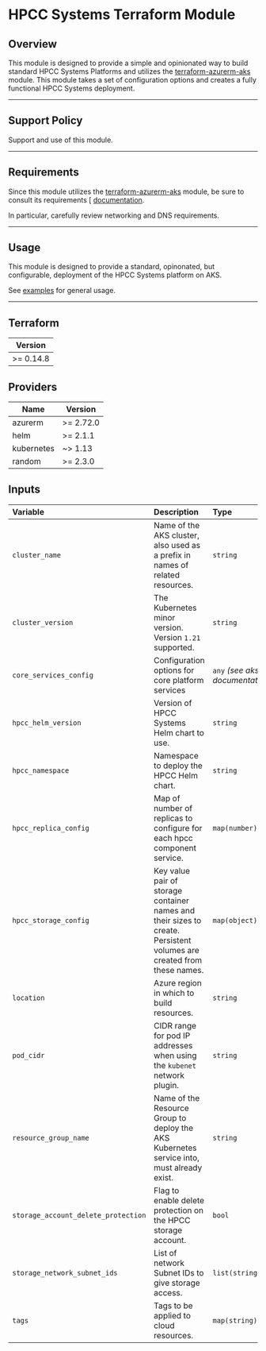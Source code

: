 # HPCC Systems Terraform Module

## Overview

This module is designed to provide a simple and opinionated way to build standard HPCC Systems Platforms and utilizes the [terraform-azurerm-aks](https://github.com/LexisNexis-RBA/terraform-azurerm-aks) module. This module takes a set of configuration options and creates a fully functional HPCC Systems deployment.

---

## Support Policy

Support and use of this module.

---

## Requirements

Since this module utilizes the [terraform-azurerm-aks](https://github.com/LexisNexis-RBA/terraform-azurerm-aks) module, be sure to consult its requirements [
[documentation](https://github.com/LexisNexis-RBA/terraform-azurerm-aks/docs).

In particular, carefully review networking and DNS requirements.

---

## Usage

This module is designed to provide a standard, opinonated, but configurable, deployment of the HPCC Systems platform on AKS.

See [examples](/examples) for general usage. 

---

## Terraform

| Version   |
|-----------|
| >= 0.14.8 |

## Providers

| Name       | Version   |
|------------|-----------|
| azurerm    | >= 2.72.0 |
| helm       | >= 2.1.1  |
| kubernetes | ~> 1.13   |
| random     | >= 2.3.0  |

## Inputs

| **Variable**                       | **Description**                                                                                                           | **Type**                                        | **Default**       | **Required** |
|:-----------------------------------|:--------------------------------------------------------------------------------------------------------------------------|:------------------------------------------------|:------------------|:------------:|
| `cluster_name`                     | Name of the AKS cluster, also used as a prefix in names of related resources.                                             | `string`                                        | `nil`             | `yes`        |
| `cluster_version`                  | The Kubernetes minor version. Version `1.21` supported.                                                                   | `string`                                        | `"1.21"`          | `no`         |
| `core_services_config`             | Configuration options for core platform services                                                                          | `any` _(see aks documentation)_                 | `nil`             | `yes`        |
| `hpcc_helm_version`                | Version of HPCC Systems Helm chart to use.                                                                                | `string`                                        | `8.2.10-1`        | `no`         |
| `hpcc_namespace`                   | Namespace to deploy the HPCC Helm chart.                                                                                  | `string`                                        | `hpcc`            | `no`         |
| `hpcc_replica_config`              | Map of number of replicas to configure for each hpcc component service.                                                   | `map(number)`                                   | `hpcc`            | `no`         |
| `hpcc_storage_config`              | Key value pair of storage container names and their sizes to create. Persistent volumes are created from these names.     | `map(object)`                                   | `{}`             | `no`         |
| `location`                         | Azure region in which to build resources.                                                                                 | `string`                                        | `nil`             | `yes`        |
| `pod_cidr`                         | CIDR range for pod IP addresses when using the `kubenet` network plugin.                                                  | `string`                                        | `"100.65.0.0/16"` | `no`         |
| `resource_group_name`              | Name of the Resource Group to deploy the AKS Kubernetes service into, must already exist.                                 | `string`                                        | `nil`             | `yes`        |
| `storage_account_delete_protection`| Flag to enable delete protection on the HPCC storage account.                                                             | `bool`                                          | `true`            | `no`         |
| `storage_network_subnet_ids`       | List of network Subnet IDs to give storage access.                                                                        | `list(string)`                                  | `nil`             | `yes`        |
| `tags`                             | Tags to be applied to cloud resources.                                                                                    | `map(string)`                                   | `{}`              | `no`         |
